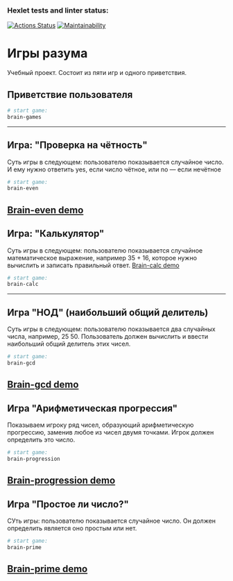 ### Hexlet tests and linter status:
[![Actions Status](https://github.com/programmer-kazarin/frontend-project-44/actions/workflows/hexlet-check.yml/badge.svg)](https://github.com/programmer-kazarin/frontend-project-44/actions)
[![Maintainability](https://api.codeclimate.com/v1/badges/4369e70458218630ae3e/maintainability)](https://codeclimate.com/github/programmer-kazarin/frontend-project-44/maintainability)


# Игры разума
Учебный проект. Состоит из пяти игр и одного приветствия.

## Приветствие пользователя
```bash
# start game:
brain-games
```
---
## Игра: "Проверка на чётность"
Суть игры в следующем: пользователю показывается случайное число. И ему нужно ответить yes, если число чётное, или no — если нечётное
```bash
# start game:
brain-even
```
[Brain-even demo](https://asciinema.org/a/X5AbXkfUJDXrKcfNvZjhJ4f7u)
---
## Игра: "Калькулятор"
Суть игры в следующем: пользователю показывается случайное математическое выражение, например 35 + 16, которое нужно вычислить и записать правильный ответ.
[Brain-calc demo](https://asciinema.org/a/VKwGte8GXbaRAfYVkmDlMrpVI)
```bash
# start game:
brain-calc
```
---
## Игра "НОД" (наибольший общий делитель)
Суть игры в следующем: пользователю показывается два случайных числа, например, 25 50. Пользователь должен вычислить и ввести наибольший общий делитель этих чисел.
```bash
# start game:
brain-gcd
```
[Brain-gcd demo](https://asciinema.org/a/EIfQvTYuzotSZ8OEyqzraDvXC)
---
## Игра "Арифметическая прогрессия"
Показываем игроку ряд чисел, образующий арифметическую прогрессию, заменив любое из чисел двумя точками. Игрок должен определить это число.
```bash
# start game:
brain-progression
```
[Brain-progression demo](https://asciinema.org/a/R5LVAuJml3v72qzEBZt1UUZrs)
---
## Игра "Простое ли число?"
СУть игры: пользователю показывается случайное число. Он должен определить является оно простым или нет.
```bash
# start game:
brain-prime
```
[Brain-prime demo](https://asciinema.org/a/WwVQcLD59dlfywOBzU8JTLnO2)
---